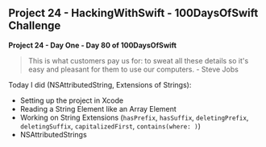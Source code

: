 ## Project 24 - HackingWithSwift - 100DaysOfSwift Challenge

**Project 24 - Day One - Day 80 of 100DaysOfSwift**

> This is what customers pay us for: to sweat all these details so it's easy and pleasant for them to use our computers. - Steve Jobs

Today I did (NSAttributedString, Extensions of Strings):

- Setting up the project in Xcode
- Reading a String Element like an Array Element
- Working on String Extensions (```hasPrefix```, ```hasSuffix```, ```deletingPrefix```, ```deletingSuffix```, ```capitalizedFirst```,  ```contains(where: )```)
- NSAttributedStrings

